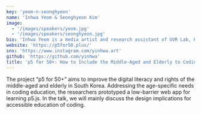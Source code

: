 ```yaml
---
key: 'yeom-n-seonghyeon'
name: 'Inhwa Yeom & Seonghyeon Kim'
image:
  - '/images/speakers/yeom.jpg'
  - '/images/speakers/seonghyeon.jpg'
bio: 'Inhwa Yeom is a media artist and research assistant of UVR Lab, KAIST. In her projects, she designs, develops, and evaluates AR/VR systems for collaborative creations and learning, mainly in consideration of people with less familiarity with or accessibility to 3D interfaces and interactions.'
website: 'https://p5for50.plus/'
sns: 'https://www.instagram.com/yinhwa.art'
github: 'https://github.com/yinhwa'
title: 'p5 for 50+: How to Include the Middle-Aged and Elderly to Coding Education?'
---
```


The project “p5 for 50+” aims to improve the digital literacy and rights of the middle-aged and elderly in South Korea. Addressing the age-specific needs in coding education, the researchers prototyped a low-barrier web app for learning p5.js. In the talk, we will mainly discuss the design implications for accessible education of coding.
